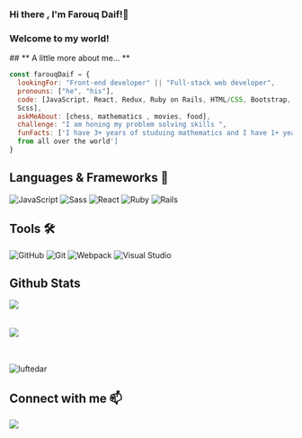 ### Hi there , I'm Farouq Daif!👋


<h3>Welcome to my world!</h3>
## ** A little more about me... ** 

```javascript
const farouqDaif = {
  lookingFor: "Front-end developer" || "Full-stack web developer",
  pronouns: ["he", "his"],
  code: [JavaScript, React, Redux, Ruby on Rails, HTML/CSS, Bootstrap, 
  Scss],
  askMeAbout: [chess, mathematics , movies, food],
  challenge: "I am honing my problem solving skills ",
  funFacts: ['I have 3+ years of studuing mathematics and I have 1+ years remote work experience with devs 
  from all over the world']
}
```
## **Languages & Frameworks** 📶 

![JavaScript](https://icongr.am/devicon/javascript-original.svg?size=50&color=currentColor)
![Sass](https://icongr.am/devicon/sass-original.svg?size=50&color=currentColor)
![React](https://icongr.am/devicon/react-original.svg?size=50&color=currentColor)
![Ruby](https://icongr.am/devicon/ruby-original-wordmark.svg?size=50&color=d26a6a)
![Rails](https://icongr.am/devicon/rails-original-wordmark.svg?size=50&color=e98b8b)

## **Tools** 🛠 

![GitHub](https://icongr.am/devicon/github-original.svg?size=50&color=e86d6d)
![Git](https://icongr.am/devicon/git-original.svg?size=50&color=currentColor)
![Webpack](https://icongr.am/devicon/webpack-plain-wordmark.svg?size=50&color=e98b8b)
![Visual Studio](https://icongr.am/devicon/visualstudio-plain.svg?size=50&color=e98b8b)

## **Github Stats**
<a align="center" href="https://github.com/farouqdaif1/github-readme-stats">
  <img align="center" src="https://github-readme-stats.vercel.app/api?username=farouqdaif1&show_icons=true" /><br><br><br>
</a>
<a align="center" href="https://github.com/farouqdaif1/github-top-languages">
  <img align="center" src="https://github-readme-stats.vercel.app/api/top-langs/?username=farouqdaif1" /><br><br><br>
</a>
<p><img align="center" src="https://github-readme-streak-stats.herokuapp.com/?user=farouqdaif1&" alt="luftedar" /></p>

<h2 align="left"><b>Connect with me</b> 📫</h2>

<p align="left">
  <a target="_blank"
    href="https://www.linkedin.com/in/farouqdaif/"><img
    src="https://img.shields.io/badge/-LinkedIn-0077b5?style=for-the-badge&logo=LinkedIn&logoColor=white"></img></a>
</p>

